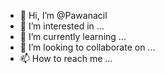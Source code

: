 - 👋 Hi, I’m @Pawanacil
- 👀 I’m interested in ...
- 🌱 I’m currently learning ...
- 💞️ I’m looking to collaborate on ...
- 📫 How to reach me ...

<!---
Pawanacil/Pawanacil is a ✨ special ✨ repository because its `README.md` (this file) appears on your GitHub profile.
You can click the Preview link to take a look at your changes.
--->
